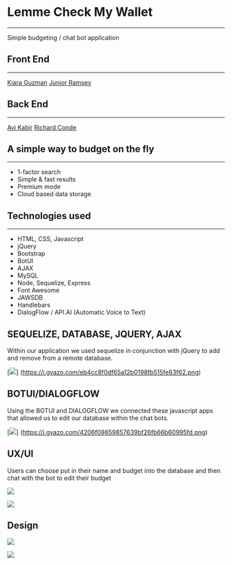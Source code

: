 # Lemme Check My Wallet
------

Simple budgeting / chat bot application

## Front End
------
[Kiara Guzman](https://github.com/kiarakg) 
[Junior Ramsey](https://github.com/Jlramsey07)

## Back End
------
[Avi Kabir](https://github.com/AviMKabir)
[Richard Conde](https://github.com/Halo8424) 

## A simple way to budget on the fly
------

* 1-factor search
* Simple & fast results
* Premium mode
* Cloud based data storage

## Technologies used
------
* HTML, CSS, Javascript
* jQuery
* Bootstrap
* BotUI
* AJAX
* MySQL
* Node, Sequelize, Express
* Font Awesome
* JAWSDB
* Handlebars
* DialogFlow / API.AI (Automatic Voice to Text)


## SEQUELIZE, DATABASE, JQUERY, AJAX 

Within our application we used sequelize in conjunction with jQuery to add and remove from a remote database.

[<img src="https://i.gyazo.com/eb4cc8f0df65a12b0198fb515fe63f62.png">]
(https://i.gyazo.com/eb4cc8f0df65a12b0198fb515fe63f62.png)

## BOTUI/DIALOGFLOW

Using the BOTUI and DIALOGFLOW we connected these javascript apps that allowed us to edit our database within the chat bots.

[<img src="https://i.gyazo.com/4206f08659857639bf26fb66b60995fd.png">]
(https://i.gyazo.com/4206f08659857639bf26fb66b60995fd.png)

## UX/UI 

Users can choose put in their name and budget into the database and then chat with the bot to edit their budget

[<img src="https://i.gyazo.com/8e26378550376e3eca92951d18eacaa2.png">](https://i.gyazo.com/8e26378550376e3eca92951d18eacaa2.png)

[<img src="https://i.gyazo.com/56ae3e650a74cd58c423e6c602d0ff73.png">](https://i.gyazo.com/56ae3e650a74cd58c423e6c602d0ff73.png)




## Design

[<img src="https://i.gyazo.com/09d73c90f093ff4831d57b3ff2cba8d0.jpg">](https://i.gyazo.com/09d73c90f093ff4831d57b3ff2cba8d0.jpg)

[<img src="https://i.gyazo.com/aa4aa711ae1155cf36d4ad95b7c490b9.jpg">](https://i.gyazo.com/aa4aa711ae1155cf36d4ad95b7c490b9.jpg)



